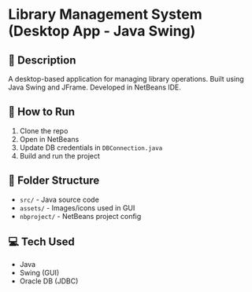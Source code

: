 # Library Management System (Desktop App - Java Swing)

## 📌 Description
A desktop-based application for managing library operations. Built using Java Swing and JFrame. Developed in NetBeans IDE.

## 🚀 How to Run

1. Clone the repo
2. Open in NetBeans
3. Update DB credentials in `DBConnection.java`
4. Build and run the project

## 📁 Folder Structure
- `src/` - Java source code
- `assets/` - Images/icons used in GUI
- `nbproject/` - NetBeans project config

## 💻 Tech Used
- Java
- Swing (GUI)
- Oracle DB (JDBC)
